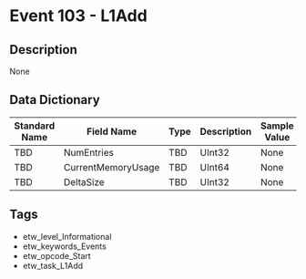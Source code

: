 # Event 103 - L1Add

## Description
None

## Data Dictionary
|Standard Name|Field Name|Type|Description|Sample Value|
|---|---|---|---|---|
|TBD|NumEntries|TBD|UInt32|None|None|
|TBD|CurrentMemoryUsage|TBD|UInt64|None|None|
|TBD|DeltaSize|TBD|UInt32|None|None|

## Tags
* etw_level_Informational
* etw_keywords_Events
* etw_opcode_Start
* etw_task_L1Add